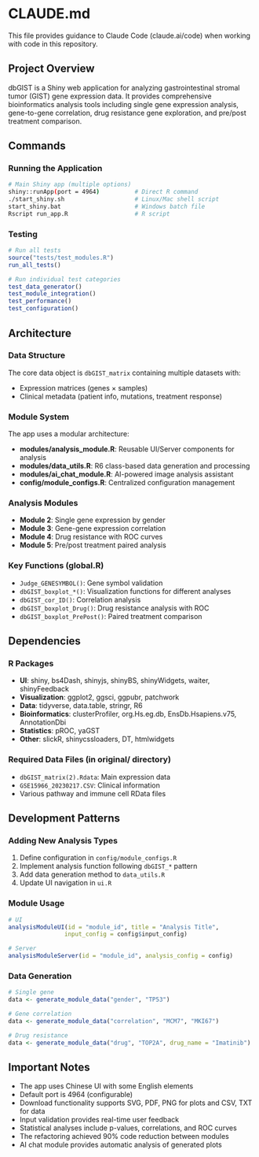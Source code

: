 # CLAUDE.md

This file provides guidance to Claude Code (claude.ai/code) when working with code in this repository.

## Project Overview

dbGIST is a Shiny web application for analyzing gastrointestinal stromal tumor (GIST) gene expression data. It provides comprehensive bioinformatics analysis tools including single gene expression analysis, gene-to-gene correlation, drug resistance gene exploration, and pre/post treatment comparison.

## Commands

### Running the Application
```bash
# Main Shiny app (multiple options)
shiny::runApp(port = 4964)          # Direct R command
./start_shiny.sh                    # Linux/Mac shell script
start_shiny.bat                     # Windows batch file
Rscript run_app.R                   # R script
```

### Testing
```r
# Run all tests
source("tests/test_modules.R")
run_all_tests()

# Run individual test categories
test_data_generator()
test_module_integration()
test_performance()
test_configuration()
```

## Architecture

### Data Structure
The core data object is `dbGIST_matrix` containing multiple datasets with:
- Expression matrices (genes × samples)
- Clinical metadata (patient info, mutations, treatment response)

### Module System
The app uses a modular architecture:
- **modules/analysis_module.R**: Reusable UI/Server components for analysis
- **modules/data_utils.R**: R6 class-based data generation and processing
- **modules/ai_chat_module.R**: AI-powered image analysis assistant
- **config/module_configs.R**: Centralized configuration management

### Analysis Modules
- **Module 2**: Single gene expression by gender
- **Module 3**: Gene-gene expression correlation  
- **Module 4**: Drug resistance with ROC curves
- **Module 5**: Pre/post treatment paired analysis

### Key Functions (global.R)
- `Judge_GENESYMBOL()`: Gene symbol validation
- `dbGIST_boxplot_*()`: Visualization functions for different analyses
- `dbGIST_cor_ID()`: Correlation analysis
- `dbGIST_boxplot_Drug()`: Drug resistance analysis with ROC
- `dbGIST_boxplot_PrePost()`: Paired treatment comparison

## Dependencies

### R Packages
- **UI**: shiny, bs4Dash, shinyjs, shinyBS, shinyWidgets, waiter, shinyFeedback
- **Visualization**: ggplot2, ggsci, ggpubr, patchwork
- **Data**: tidyverse, data.table, stringr, R6
- **Bioinformatics**: clusterProfiler, org.Hs.eg.db, EnsDb.Hsapiens.v75, AnnotationDbi
- **Statistics**: pROC, yaGST
- **Other**: slickR, shinycssloaders, DT, htmlwidgets

### Required Data Files (in original/ directory)
- `dbGIST_matrix(2).Rdata`: Main expression data
- `GSE15966_20230217.CSV`: Clinical information
- Various pathway and immune cell RData files

## Development Patterns

### Adding New Analysis Types
1. Define configuration in `config/module_configs.R`
2. Implement analysis function following `dbGIST_*` pattern
3. Add data generation method to `data_utils.R`
4. Update UI navigation in `ui.R`

### Module Usage
```r
# UI
analysisModuleUI(id = "module_id", title = "Analysis Title", 
                input_config = config$input_config)

# Server
analysisModuleServer(id = "module_id", analysis_config = config)
```

### Data Generation
```r
# Single gene
data <- generate_module_data("gender", "TP53")

# Gene correlation
data <- generate_module_data("correlation", "MCM7", "MKI67")

# Drug resistance
data <- generate_module_data("drug", "TOP2A", drug_name = "Imatinib")
```

## Important Notes

- The app uses Chinese UI with some English elements
- Default port is 4964 (configurable)
- Download functionality supports SVG, PDF, PNG for plots and CSV, TXT for data
- Input validation provides real-time user feedback
- Statistical analyses include p-values, correlations, and ROC curves
- The refactoring achieved 90% code reduction between modules
- AI chat module provides automatic analysis of generated plots